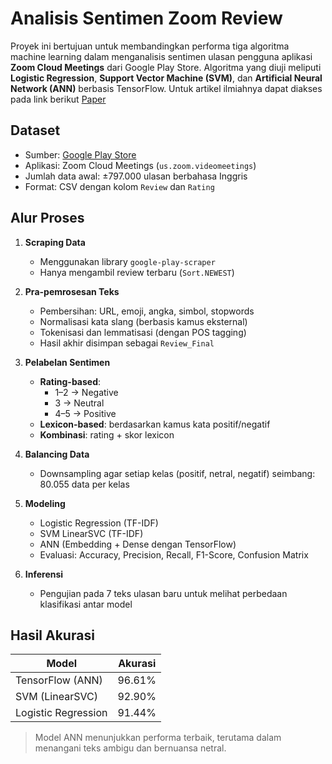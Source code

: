 # Analisis Sentimen Zoom Review

Proyek ini bertujuan untuk membandingkan performa tiga algoritma machine learning dalam menganalisis sentimen ulasan pengguna aplikasi **Zoom Cloud Meetings** dari Google Play Store. Algoritma yang diuji meliputi **Logistic Regression**, **Support Vector Machine (SVM)**, dan **Artificial Neural Network (ANN)** berbasis TensorFlow. Untuk artikel ilmiahnya dapat diakses pada link berikut [Paper](https://docs.google.com/document/d/1ur9lMuywQiMUux1i80-0qn90jYri9N3_/edit?usp=sharing&ouid=110558818401459735760&rtpof=true&sd=true)


## Dataset

- Sumber: [Google Play Store](https://play.google.com/)
- Aplikasi: Zoom Cloud Meetings (`us.zoom.videomeetings`)
- Jumlah data awal: ±797.000 ulasan berbahasa Inggris
- Format: CSV dengan kolom `Review` dan `Rating`

## Alur Proses

1. **Scraping Data**
   - Menggunakan library `google-play-scraper`
   - Hanya mengambil review terbaru (`Sort.NEWEST`)

2. **Pra-pemrosesan Teks**
   - Pembersihan: URL, emoji, angka, simbol, stopwords
   - Normalisasi kata slang (berbasis kamus eksternal)
   - Tokenisasi dan lemmatisasi (dengan POS tagging)
   - Hasil akhir disimpan sebagai `Review_Final`

3. **Pelabelan Sentimen**
   - **Rating-based**:  
     - 1–2 → Negative  
     - 3 → Neutral  
     - 4–5 → Positive  
   - **Lexicon-based**: berdasarkan kamus kata positif/negatif  
   - **Kombinasi**: rating + skor lexicon

4. **Balancing Data**
   - Downsampling agar setiap kelas (positif, netral, negatif) seimbang: 80.055 data per kelas

5. **Modeling**
   - Logistic Regression (TF-IDF)
   - SVM LinearSVC (TF-IDF)
   - ANN (Embedding + Dense dengan TensorFlow)
   - Evaluasi: Accuracy, Precision, Recall, F1-Score, Confusion Matrix

6. **Inferensi**
   - Pengujian pada 7 teks ulasan baru untuk melihat perbedaan klasifikasi antar model

## Hasil Akurasi

| Model               | Akurasi |
|--------------------|---------|
| TensorFlow (ANN)   | 96.61%  |
| SVM (LinearSVC)    | 92.90%  |
| Logistic Regression| 91.44%  |

> Model ANN menunjukkan performa terbaik, terutama dalam menangani teks ambigu dan bernuansa netral.

